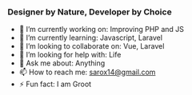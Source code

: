 ### Designer by Nature, Developer by Choice

- 🔭 I’m currently working on: Improving PHP and JS
- 🌱 I’m currently learning: Javascript, Laravel
- 👯 I’m looking to collaborate on: Vue, Laravel
- 🤔 I’m looking for help with: Life
- 💬 Ask me about: Anything
- 📫 How to reach me: sarox14@gmail.com
- ⚡ Fun fact: I am Groot